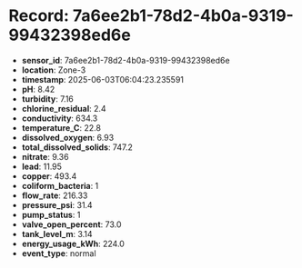 # Record: 7a6ee2b1-78d2-4b0a-9319-99432398ed6e

- **sensor_id**: 7a6ee2b1-78d2-4b0a-9319-99432398ed6e
- **location**: Zone-3
- **timestamp**: 2025-06-03T06:04:23.235591
- **pH**: 8.42
- **turbidity**: 7.16
- **chlorine_residual**: 2.4
- **conductivity**: 634.3
- **temperature_C**: 22.8
- **dissolved_oxygen**: 6.93
- **total_dissolved_solids**: 747.2
- **nitrate**: 9.36
- **lead**: 11.95
- **copper**: 493.4
- **coliform_bacteria**: 1
- **flow_rate**: 216.33
- **pressure_psi**: 31.4
- **pump_status**: 1
- **valve_open_percent**: 73.0
- **tank_level_m**: 3.14
- **energy_usage_kWh**: 224.0
- **event_type**: normal